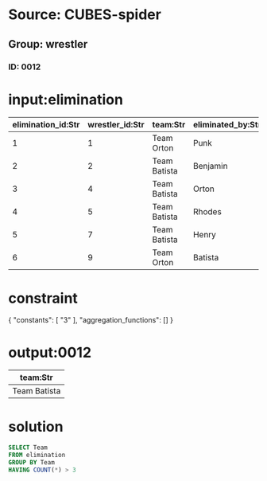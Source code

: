 # Source: CUBES-spider
## Group: wrestler
### ID: 0012

# input:elimination

| elimination_id:Str | wrestler_id:Str | team:Str | eliminated_by:Str | elimination_move:Str | time:Str |
|---|---|---|---|---|---|
| 1 | 1 | Team Orton | Punk | Go To Sleep | 00:11 |
| 2 | 2 | Team Batista | Benjamin | Paydirt | 07:38 |
| 3 | 4 | Team Batista | Orton | Rope hung DDT | 10:45 |
| 4 | 5 | Team Batista | Rhodes | Silver Spoon DDT | 13:06 |
| 5 | 7 | Team Batista | Henry | World's Strongest Slam | 14:22 |
| 6 | 9 | Team Orton | Batista | Spear | 14:32 |

# constraint

{
  "constants": [
    "3"
  ],
  "aggregation_functions": []
}

# output:0012

| team:Str |
|---|
| Team Batista |

# solution

```sql
SELECT Team
FROM elimination
GROUP BY Team
HAVING COUNT(*) > 3
```
